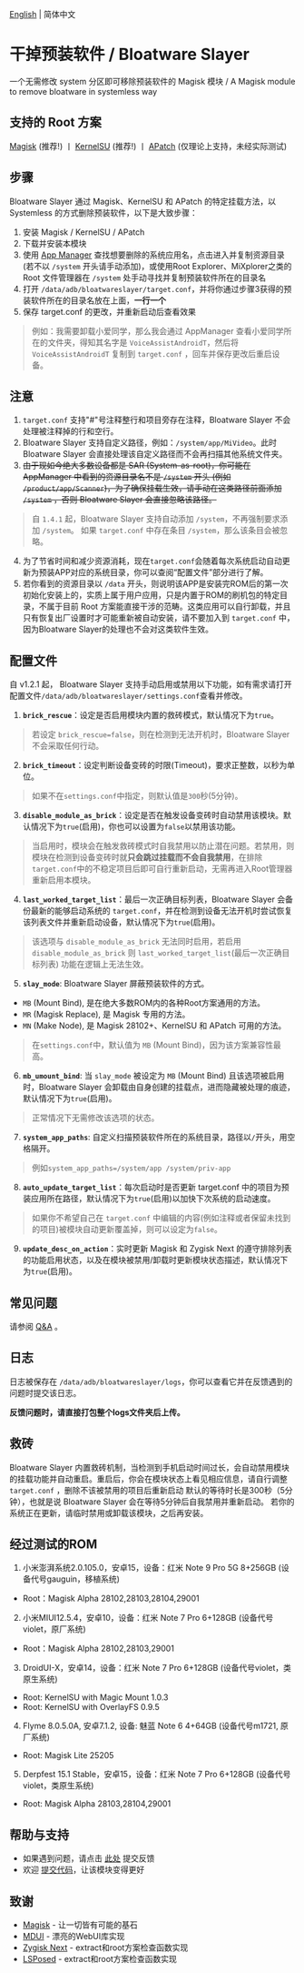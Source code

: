 [English](README.md) | 简体中文

# **干掉预装软件 / Bloatware Slayer**
一个无需修改 system 分区即可移除预装软件的 Magisk 模块 / A Magisk module to remove bloatware in systemless way

## 支持的 Root 方案
[Magisk](https://github.com/topjohnwu/Magisk) (推荐!) 丨 [KernelSU](https://github.com/tiann/KernelSU) (推荐!) 丨 [APatch](https://github.com/bmax121/APatch) (仅理论上支持，未经实际测试)

## 步骤
Bloatware Slayer 通过 Magisk、KernelSU 和 APatch 的特定挂载方法，以 Systemless 的方式删除预装软件，以下是大致步骤：
1. 安装 Magisk / KernelSU / APatch
2. 下载并安装本模块
3. 使用 [App Manager](https://github.com/MuntashirAkon/AppManager) 查找想要删除的系统应用名，点击进入并复制资源目录 (若不以 `/system` 开头请手动添加)，或使用Root Explorer、MiXplorer之类的Root 文件管理器在 `/system` 处手动寻找并复制预装软件所在的目录名
4. 打开 `/data/adb/bloatwareslayer/target.conf`，并将你通过步骤3获得的预装软件所在的目录名放在上面，**一行一个**
5. 保存 target.conf 的更改，并重新启动后查看效果
> 例如：我需要卸载小爱同学，那么我会通过 AppManager 查看小爱同学所在的文件夹，得知其名字是 `VoiceAssistAndroidT`，然后将 `VoiceAssistAndroidT` 复制到 `target.conf` ，回车并保存更改后重启设备。

## 注意
1. `target.conf` 支持"#"号注释整行和项目旁存在注释，Bloatware Slayer 不会处理被注释掉的行和空行。
2. Bloatware Slayer 支持自定义路径，例如：`/system/app/MiVideo`。此时 Bloatware Slayer 会直接处理该自定义路径而不会再扫描其他系统文件夹。
3. ~~由于现如今绝大多数设备都是 SAR (System-as-root)，你可能在 AppManager 中看到的资源目录名不是 `/system` 开头 (例如  `/product/app/Scanner`)，为了确保挂载生效，请手动在这类路径前面添加 `/system` ，否则 Bloatware Slayer 会直接忽略该路径。~~
> 自 `1.4.1` 起，Bloatware Slayer 支持自动添加 `/system`，不再强制要求添加 `/system`。
> 如果 `target.conf` 中存在条目 `/system`，那么该条目会被忽略。
4. 为了节省时间和减少资源消耗，现在`target.conf`会随着每次系统启动自动更新为预装APP对应的系统目录，你可以查阅“配置文件”部分进行了解。
5. 若你看到的资源目录以 `/data` 开头，则说明该APP是安装完ROM后的第一次初始化安装上的，实质上属于用户应用，只是内置于ROM的刷机包的特定目录，不属于目前 Root 方案能直接干涉的范畴。这类应用可以自行卸载，并且只有恢复出厂设置时才可能重新被自动安装，请不要加入到 `target.conf` 中，因为Bloatware Slayer的处理也不会对这类软件生效。

## 配置文件
自 v1.2.1 起， Bloatware Slayer 支持手动启用或禁用以下功能，如有需求请打开配置文件`/data/adb/bloatwareslayer/settings.conf`查看并修改。

1. **`brick_rescue`**：设定是否启用模块内置的救砖模式，默认情况下为`true`。
> 若设定 `brick_rescue=false`，则在检测到无法开机时，Bloatware Slayer不会采取任何行动。
2. **`brick_timeout`**：设定判断设备变砖的时限(Timeout)，要求正整数，以秒为单位。
> 如果不在`settings.conf`中指定，则默认值是`300`秒(5分钟)。
3. **`disable_module_as_brick`**：设定是否在触发设备变砖时自动禁用该模块。默认情况下为`true`(启用)，你也可以设置为`false`以禁用该功能。
> 当启用时，模块会在触发救砖模式时自我禁用以防止潜在问题。若禁用，则模块在检测到设备变砖时就**只会跳过挂载而不会自我禁用**，在排除`target.conf`中的不稳定项目后即可自行重新启动，无需再进入Root管理器重新启用本模块。
4. **`last_worked_target_list`**：最后一次正确目标列表，Bloatware Slayer 会备份最新的能够启动系统的 `target.conf`，并在检测到设备无法开机时尝试恢复该列表文件并重新启动设备，默认情况下为`true`(启用)。
> 该选项与 `disable_module_as_brick` 无法同时启用，若启用 `disable_module_as_brick` 则 `last_worked_target_list`(最后一次正确目标列表) 功能在逻辑上无法生效。
5. **`slay_mode`**: Bloatware Slayer 屏蔽预装软件的方式。
- `MB` (Mount Bind), 是在绝大多数ROM内的各种Root方案通用的方法。
- `MR` (Magisk Replace), 是 Magisk 专用的方法。
- `MN` (Make Node), 是 Magisk 28102+、KernelSU 和 APatch 可用的方法。
> 在`settings.conf`中，默认值为 `MB` (Mount Bind)，因为该方案兼容性最高。
6. **`mb_umount_bind`**: 当 `slay_mode` 被设定为 `MB` (Mount Bind) 且该选项被启用时，Bloatware Slayer 会卸载由自身创建的挂载点，进而隐藏被处理的痕迹，默认情况下为`true`(启用)。
> 正常情况下无需修改该选项的状态。
7. **`system_app_paths`**: 自定义扫描预装软件所在的系统目录，路径以`/`开头，用空格隔开。
> 例如`system_app_paths=/system/app /system/priv-app`
8. **`auto_update_target_list`**：每次启动时是否更新 target.conf 中的项目为预装应用所在路径，默认情况下为`true`(启用)以加快下次系统的启动速度。
> 如果你不希望自己在 `target.conf` 中编辑的内容(例如注释或者保留未找到的项目)被模块自动更新覆盖掉，则可以设定为`false`。
9. **`update_desc_on_action`**：实时更新 Magisk 和 Zygisk Next 的遵守排除列表的功能启用状态，以及在模块被禁用/卸载时更新模块状态描述，默认情况下为`true`(启用)。

## 常见问题
请参阅 [Q&A](Q&A_ZH-CN.md) 。

## 日志
日志被保存在 `/data/adb/bloatwareslayer/logs`，你可以查看它并在反馈遇到的问题时提交该日志。

**反馈问题时，请直接打包整个logs文件夹后上传。**

## 救砖
Bloatware Slayer 内置救砖机制，当检测到手机启动时间过长，会自动禁用模块的挂载功能并自动重启。重启后，你会在模块状态上看见相应信息，请自行调整 `target.conf` ，删除不该被禁用的项目后重新启动
默认的等待时长是300秒（5分钟），也就是说 Bloatware Slayer 会在等待5分钟后自我禁用并重新启动。
若你的系统正在更新，请临时禁用或卸载该模块，之后再安装。

## 经过测试的ROM
1. 小米澎湃系统2.0.105.0，安卓15，设备：红米 Note 9 Pro 5G 8+256GB (设备代号gauguin，移植系统)
- Root：Magisk Alpha 28102,28103,28104,29001
2. 小米MIUI12.5.4，安卓10，设备：红米 Note 7 Pro 6+128GB (设备代号violet，原厂系统)
- Root：Magisk Alpha 28102,28103,29001
3. DroidUI-X，安卓14，设备：红米 Note 7 Pro 6+128GB (设备代号violet，类原生系统)
- Root: KernelSU with Magic Mount 1.0.3
- Root: KernelSU with OverlayFS 0.9.5
4. Flyme 8.0.5.0A, 安卓7.1.2, 设备: 魅蓝 Note 6 4+64GB (设备代号m1721, 原厂系统)
- Root: Magisk Lite 25205
5. Derpfest 15.1 Stable，安卓15，设备：红米 Note 7 Pro 6+128GB (设备代号violet，类原生系统)
- Root: Magisk Alpha 28103,28104,29001

## 帮助与支持
- 如果遇到问题，请点击 [此处](https://github.com/Astoritin/BloatwareSlayer/issues) 提交反馈
- 欢迎 [提交代码](https://github.com/Astoritin/BloatwareSlayer/pulls)，让该模块变得更好

## 致谢

- [Magisk](https://github.com/topjohnwu/Magisk) - 让一切皆有可能的基石
- [MDUI](https://github.com/zdhxiong/mdui) - 漂亮的WebUI库实现
- [Zygisk Next](https://github.com/Dr-TSNG/ZygiskNext) - extract和root方案检查函数实现
- [LSPosed](https://github.com/LSPosed/LSPosed) - extract和root方案检查函数实现
